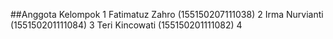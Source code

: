 ##Anggota Kelompok
1  Fatimatuz Zahro (155150207111038)
2 Irma Nurvianti (155150201111084)
3 Teri Kincowati (155150201111082)
4 